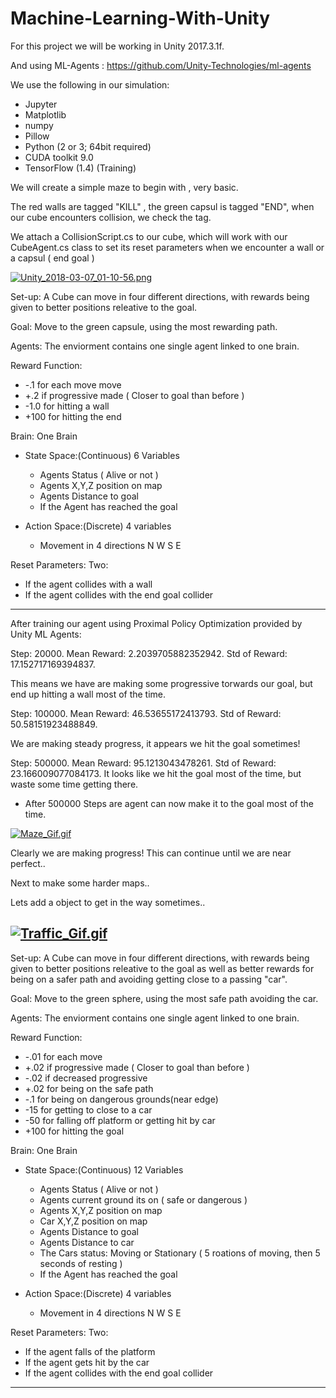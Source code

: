 # Machine-Learning-With-Unity

For this project we will be working in Unity 2017.3.1f.

And using ML-Agents : https://github.com/Unity-Technologies/ml-agents

We use the following in our simulation:
- Jupyter
- Matplotlib
- numpy
- Pillow
- Python (2 or 3; 64bit required)
- CUDA toolkit 9.0
- TensorFlow (1.4) (Training)



We will create a simple maze to begin with , very basic.

The red walls are tagged "KILL" , the green capsul is tagged "END", when our cube encounters collision, we check the tag.

We attach a CollisionScript.cs to our cube, which will work with our CubeAgent.cs class to set its reset parameters when we encounter a wall or a capsul ( end goal )

[![Unity_2018-03-07_01-10-56.png](https://s18.postimg.org/x1d1ox2d5/Unity_2018-03-07_01-10-56.png)](https://postimg.org/image/wbu9ck1th/)

Set-up: A Cube can move in four different directions, with rewards being given to better positions releative to the goal.

Goal: Move to the green capsule, using the most rewarding path.

Agents: The enviorment contains one single agent linked to one brain.

Reward Function:
 - -.1 for each move move
 - +.2 if progressive made ( Closer to goal than before )
 - -1.0 for hitting a wall 
 - +100 for hitting the end
  

Brain: One Brain 
 - State Space:(Continuous) 6 Variables 
    - Agents Status ( Alive or not ) 
    - Agents X,Y,Z position on map
    - Agents Distance to goal
    - If the Agent has reached the goal
 
 - Action Space:(Discrete) 4 variables
    - Movement in 4 directions N W S E
    
Reset Parameters:
  Two:
   - If the agent collides with a wall
   - If the agent collides with the end goal collider
    
    
    
--------------------------



After training our agent using Proximal Policy Optimization provided by Unity ML Agents:

Step: 20000. Mean Reward: 2.2039705882352942. Std of Reward: 17.152717169394837.

This means we have are making some progressive torwards our goal, but end up hitting a wall most of the time.

Step: 100000. Mean Reward: 46.53655172413793. Std of Reward: 50.58151923488849.

We are making steady progress, it appears we hit the goal sometimes!

Step: 500000. Mean Reward: 95.1213043478261. Std of Reward: 23.166009077084173.
It looks like we hit the goal most of the time, but waste some time getting there.

- After 500000 Steps are agent can now make it to the goal most of the time. 

[![Maze_Gif.gif](https://s18.postimg.org/x56v4vabt/Maze_Gif.gif)](https://postimg.org/image/4fjz886bp/)

Clearly we are making progress! This can continue until we are near perfect..

Next to make some harder maps..

Lets add a object to get in the way sometimes..

[![Traffic_Gif.gif](https://s18.postimg.org/ssrm8a3bd/Traffic_Gif.gif)](https://postimg.org/image/plx2oniv9/)
--------------------------

Set-up: A Cube can move in four different directions, with rewards being given to better positions releative to the goal as
well as better rewards for being on a safer path and avoiding getting close to a passing "car".

Goal: Move to the green sphere, using the most safe path avoiding the car.

Agents: The enviorment contains one single agent linked to one brain.

Reward Function:
 - -.01 for each move
 - +.02 if progressive made ( Closer to goal than before )
 - -.02 if decreased progressive
 - +.02 for being on the safe path
 - -.1 for being on dangerous grounds(near edge)
 - -15  for getting to close to a car
 - -50  for falling off platform or getting hit by car
 - +100 for hitting the goal
  

Brain: One Brain 
 - State Space:(Continuous) 12 Variables 
    - Agents Status ( Alive or not ) 
    - Agents current ground its on ( safe or dangerous )
    - Agents X,Y,Z position on map
    - Car X,Y,Z position on map
    - Agents Distance to goal
    - Agents Distance to car
    - The Cars status: Moving or Stationary ( 5 roations of moving, then 5 seconds of resting )
    - If the Agent has reached the goal
 
 - Action Space:(Discrete) 4 variables
    - Movement in 4 directions N W S E
    
Reset Parameters:
  Two:
   - If the agent falls of the platform
   - If the agent gets hit by the car
   - If the agent collides with the end goal collider
    
    
    
--------------------------






